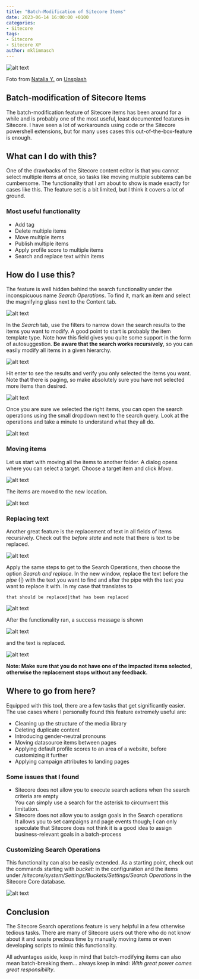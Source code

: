 ```yaml
---
title: "Batch-Modification of Sitecore Items"
date: 2023-06-14 16:00:00 +0100
categories:
- Sitecore
tags:
- Sitecore
- Sitecore XP
author: mklimmasch
---
```

![alt text](../files/2023/06/13/natalia-y-Oxl_KBNqxGA-unsplash.jpg "Gray assorted-letter jewelries in brown wooden organizer boxes")

Foto from [Natalia Y.](https://unsplash.com/photos/Oxl_KBNqxGA?utm_source=unsplash&utm_medium=referral&utm_content=creditCopyText) on [Unsplash](https://unsplash.com/photos/Oxl_KBNqxGA?utm_source=unsplash&utm_medium=referral&utm_content=creditCopyText)
  


## Batch-modification of Sitecore Items
The batch-modification feature of Sitecore items has been around for a while and is probably one of the most useful, least documented features in Sitecore. I have seen a lot of workarounds using code or the Sitecore powershell extensions, but for many uses cases this out-of-the-box-feature is enough.

## What can I do with this?
One of the drawbacks of the Sitecore content editor is that you cannot select multiple items at once, so tasks like moving multiple subitems can be cumbersome. The functionality that I am about to show is made exactly for cases like this. The feature set is a bit limited, but I think it covers a lot of ground.

### Most useful functionality
        
* Add tag
* Delete multiple items
* Move multiple items
* Publish multiple items
* Apply profile score to multiple items
* Search and replace text within items

## How do I use this?

The feature is well hidden behind the search functionality under the inconspicuous name _Search Operations_. To find it, mark an item and select the magnifying glass next to the Content tab.

![alt text](../files/2023/06/13/01%20Open%20Search.png "Screenshot: How to open the search")

In the _Search_ tab, use the filters to narrow down the search results to the items you want to modify. A good point to start is probably the item template type. Note how this field gives you quite some support in the form of autosuggestion. __Be aware that the search works recursively__, so you can easily modify all items in a given hierarchy.

![alt text](../files/2023/06/13/02%20Search%20Input.png "Screenshot: Define the search criteria")

Hit enter to see the results and verify you only selected the items you want. Note that there is paging, so make absolutely sure you have not selected more items than desired. 

![alt text](../files/2023/06/13/03%20Search%20completed.png "Screenshot: How a search result looks like")

Once you are sure we selected the right items, you can open the search operations using the small dropdown next to the search query. Look at the operations and take a minute to understand what they all do.

![alt text](../files/2023/06/13/04%20Find%20Search%20Operations.png "Screenshot: How to execute the Search Operations")

### Moving items

Let us start with moving all the items to another folder. A dialog opens where you can select a target. Choose a target item and click _Move_.

![alt text](../files/2023/06/13/05%20Move%20Items.png "Screenshot: Move items")

The items are moved to the new location.

![alt text](../files/2023/06/13/06%20Moved%20items.png "Screenshot: Moved items")

### Replacing text

Another great feature is the replacement of text in all fields of items recursively. Check out the _before state_ and note that there is text to be replaced.

![alt text](../files/2023/06/13/07%20Replace%20Text%20Original.png "Screenshot: Example of text to be replaced")

Apply the same steps to get to the Search Operations, then choose the option _Search and replace_. In the new window, replace the text before the _pipe_ (\|) with the text you want to find and after the pipe with the text you want to replace it with. In my case that translates to

    that should be replaced|that has been replaced


![alt text](../files/2023/06/13/08%20Replacement%20dialog.png "Screenshot: Replacement dialog")

After the functionality ran, a success message is shown 

![alt text](../files/2023/06/13/09%20Replacement%20complete.png "Screenshot: Replacement success message")

and the text is replaced.

![alt text](../files/2023/06/13/10%20Replacement%20Result.png "Screenshot: Replacement result")

__Note: Make sure that you do not have one of the impacted items selected, otherwise the replacement stops without any feedback.__

## Where to go from here?
Equipped with this tool, there are a few tasks that get significantly easier. The use cases where I personally found this feature extremely useful are:
* Cleaning up the structure of the media library
* Deleting duplicate content
* Introducing gender-neutral pronouns
* Moving datasource items between pages
* Applying default profile scores to an area of a website, before customizing it further
* Applying campaign attributes to landing pages

### Some issues that I found

* Sitecore does not allow you to execute search actions when the search criteria are empty\
You can simply use a search for the asterisk to circumvent this limitation.
* Sitecore does not allow you to assign goals in the Search operations\
It allows you to set campaigns and page events though; I can only speculate that Sitecore does not think it is a good idea to assign business-relevant goals in a batch-process

### Customizing Search Operations

This functionality can also be easily extended. As a starting point, check out the commands starting with _bucket:_ in the configuration and the items under _/sitecore/system/Settings/Buckets/Settings/Search Operations_ in the Sitecore Core database.

![alt text](../files/2023/06/13/11%20Search%20Operations%20Configuration.png "Screenshot: Search operations configurations")

## Conclusion

The Sitecore Search operations feature is very helpful in a few otherwise tedious tasks. There are many of Sitecore users out there who do not know about it and waste precious time by manually moving items or even developing scripts to mimic this functionality.

All advantages aside, keep in mind that batch-modifying items can also mean batch-breaking them... always keep in mind: _With great power comes great responsibility_.
